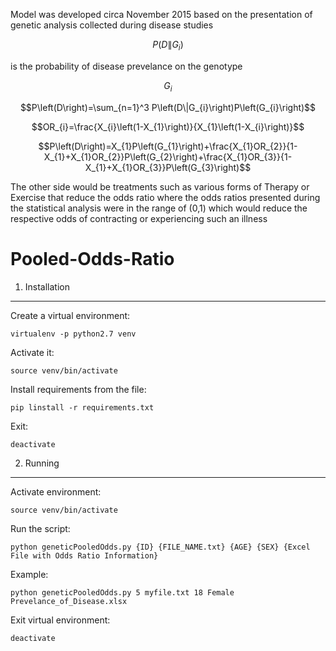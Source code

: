 Model was developed circa November 2015 based on the presentation of genetic analysis collected during disease studies

$$P\left(D\|G_{i}\right)$$ 

is the probability of disease prevelance on the genotype 

$$G_{i}$$

$$P\left(D\right)=\sum_{n=1}^3 P\left(D\|G_{i}\right)P\left(G_{i}\right)$$

$$OR_{i}=\frac{X_{i}\left(1-X_{1}\right)}{X_{1}\left(1-X_{i}\right)}$$

$$P\left(D\right)=X_{1}P\left(G_{1}\right)+\frac{X_{1}OR_{2}}{1-X_{1}+X_{1}OR_{2}}P\left(G_{2}\right)+\frac{X_{1}OR_{3}}{1-X_{1}+X_{1}OR_{3}}P\left(G_{3}\right)$$

The other side would be treatments such as various forms of Therapy or Exercise that reduce the odds ratio where the odds ratios presented during the statistical analysis were in the range of (0,1) which would reduce the respective odds of contracting or experiencing such an illness

Pooled-Odds-Ratio
=================

1. Installation
---------------
Create a virtual environment:
```
virtualenv -p python2.7 venv
```

Activate it:
```
source venv/bin/activate
```

Install requirements from the file:
```
pip linstall -r requirements.txt
```

Exit:
```
deactivate
```

2. Running
----------
Activate environment:
```
source venv/bin/activate
```

Run the script:
```
python geneticPooledOdds.py {ID} {FILE_NAME.txt} {AGE} {SEX} {Excel File with Odds Ratio Information}
```

Example:
```
python geneticPooledOdds.py 5 myfile.txt 18 Female Prevelance_of_Disease.xlsx
```

Exit virtual environment:
```
deactivate
```
